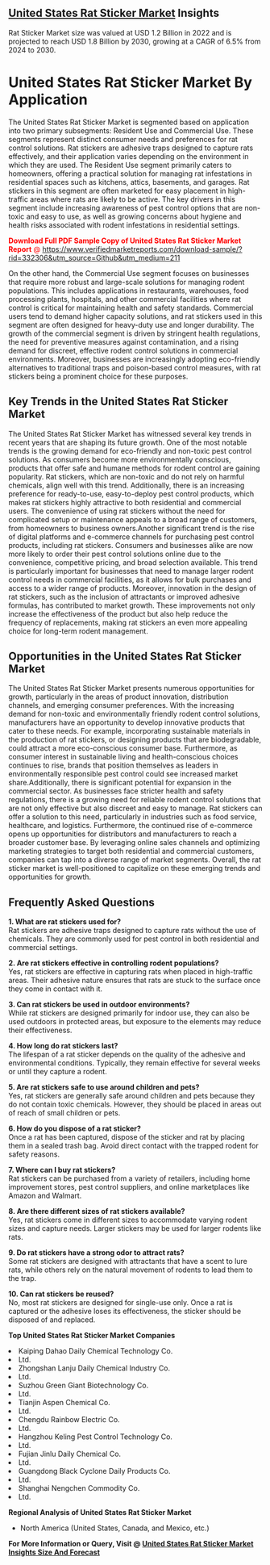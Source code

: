 <h2><a href="https://www.verifiedmarketreports.com/download-sample/?rid=332306&amp;utm_source=Github&amp;utm_medium=211" target="_blank">United States Rat Sticker Market</a> Insights</h2><p>Rat Sticker Market size was valued at USD 1.2 Billion in 2022 and is projected to reach USD 1.8 Billion by 2030, growing at a CAGR of 6.5% from 2024 to 2030.</p><p><h1>United States Rat Sticker Market By Application</h1><p>The United States Rat Sticker Market is segmented based on application into two primary subsegments: Resident Use and Commercial Use. These segments represent distinct consumer needs and preferences for rat control solutions. Rat stickers are adhesive traps designed to capture rats effectively, and their application varies depending on the environment in which they are used. The Resident Use segment primarily caters to homeowners, offering a practical solution for managing rat infestations in residential spaces such as kitchens, attics, basements, and garages. Rat stickers in this segment are often marketed for easy placement in high-traffic areas where rats are likely to be active. The key drivers in this segment include increasing awareness of pest control options that are non-toxic and easy to use, as well as growing concerns about hygiene and health risks associated with rodent infestations in residential settings.<p><span class=""><span style="color: #ff0000;"><strong>Download Full PDF Sample Copy of United States Rat Sticker Market Report</strong> @ </span><a href="https://www.verifiedmarketreports.com/download-sample/?rid=332306&amp;utm_source=Github&amp;utm_medium=211" target="_blank">https://www.verifiedmarketreports.com/download-sample/?rid=332306&amp;utm_source=Github&amp;utm_medium=211</a></span></p></p><p>On the other hand, the Commercial Use segment focuses on businesses that require more robust and large-scale solutions for managing rodent populations. This includes applications in restaurants, warehouses, food processing plants, hospitals, and other commercial facilities where rat control is critical for maintaining health and safety standards. Commercial users tend to demand higher capacity solutions, and rat stickers used in this segment are often designed for heavy-duty use and longer durability. The growth of the commercial segment is driven by stringent health regulations, the need for preventive measures against contamination, and a rising demand for discreet, effective rodent control solutions in commercial environments. Moreover, businesses are increasingly adopting eco-friendly alternatives to traditional traps and poison-based control measures, with rat stickers being a prominent choice for these purposes.</p><h2>Key Trends in the United States Rat Sticker Market</h2><p>The United States Rat Sticker Market has witnessed several key trends in recent years that are shaping its future growth. One of the most notable trends is the growing demand for eco-friendly and non-toxic pest control solutions. As consumers become more environmentally conscious, products that offer safe and humane methods for rodent control are gaining popularity. Rat stickers, which are non-toxic and do not rely on harmful chemicals, align well with this trend. Additionally, there is an increasing preference for ready-to-use, easy-to-deploy pest control products, which makes rat stickers highly attractive to both residential and commercial users. The convenience of using rat stickers without the need for complicated setup or maintenance appeals to a broad range of customers, from homeowners to business owners.Another significant trend is the rise of digital platforms and e-commerce channels for purchasing pest control products, including rat stickers. Consumers and businesses alike are now more likely to order their pest control solutions online due to the convenience, competitive pricing, and broad selection available. This trend is particularly important for businesses that need to manage larger rodent control needs in commercial facilities, as it allows for bulk purchases and access to a wider range of products. Moreover, innovation in the design of rat stickers, such as the inclusion of attractants or improved adhesive formulas, has contributed to market growth. These improvements not only increase the effectiveness of the product but also help reduce the frequency of replacements, making rat stickers an even more appealing choice for long-term rodent management.</p><h2>Opportunities in the United States Rat Sticker Market</h2><p>The United States Rat Sticker Market presents numerous opportunities for growth, particularly in the areas of product innovation, distribution channels, and emerging consumer preferences. With the increasing demand for non-toxic and environmentally friendly rodent control solutions, manufacturers have an opportunity to develop innovative products that cater to these needs. For example, incorporating sustainable materials in the production of rat stickers, or designing products that are biodegradable, could attract a more eco-conscious consumer base. Furthermore, as consumer interest in sustainable living and health-conscious choices continues to rise, brands that position themselves as leaders in environmentally responsible pest control could see increased market share.Additionally, there is significant potential for expansion in the commercial sector. As businesses face stricter health and safety regulations, there is a growing need for reliable rodent control solutions that are not only effective but also discreet and easy to manage. Rat stickers can offer a solution to this need, particularly in industries such as food service, healthcare, and logistics. Furthermore, the continued rise of e-commerce opens up opportunities for distributors and manufacturers to reach a broader customer base. By leveraging online sales channels and optimizing marketing strategies to target both residential and commercial customers, companies can tap into a diverse range of market segments. Overall, the rat sticker market is well-positioned to capitalize on these emerging trends and opportunities for growth.</p><h2>Frequently Asked Questions</h2><p><b>1. What are rat stickers used for?</b><br>Rat stickers are adhesive traps designed to capture rats without the use of chemicals. They are commonly used for pest control in both residential and commercial settings.</p><p><b>2. Are rat stickers effective in controlling rodent populations?</b><br>Yes, rat stickers are effective in capturing rats when placed in high-traffic areas. Their adhesive nature ensures that rats are stuck to the surface once they come in contact with it.</p><p><b>3. Can rat stickers be used in outdoor environments?</b><br>While rat stickers are designed primarily for indoor use, they can also be used outdoors in protected areas, but exposure to the elements may reduce their effectiveness.</p><p><b>4. How long do rat stickers last?</b><br>The lifespan of a rat sticker depends on the quality of the adhesive and environmental conditions. Typically, they remain effective for several weeks or until they capture a rodent.</p><p><b>5. Are rat stickers safe to use around children and pets?</b><br>Yes, rat stickers are generally safe around children and pets because they do not contain toxic chemicals. However, they should be placed in areas out of reach of small children or pets.</p><p><b>6. How do you dispose of a rat sticker?</b><br>Once a rat has been captured, dispose of the sticker and rat by placing them in a sealed trash bag. Avoid direct contact with the trapped rodent for safety reasons.</p><p><b>7. Where can I buy rat stickers?</b><br>Rat stickers can be purchased from a variety of retailers, including home improvement stores, pest control suppliers, and online marketplaces like Amazon and Walmart.</p><p><b>8. Are there different sizes of rat stickers available?</b><br>Yes, rat stickers come in different sizes to accommodate varying rodent sizes and capture needs. Larger stickers may be used for larger rodents like rats.</p><p><b>9. Do rat stickers have a strong odor to attract rats?</b><br>Some rat stickers are designed with attractants that have a scent to lure rats, while others rely on the natural movement of rodents to lead them to the trap.</p><p><b>10. Can rat stickers be reused?</b><br>No, most rat stickers are designed for single-use only. Once a rat is captured or the adhesive loses its effectiveness, the sticker should be disposed of and replaced.</p></p><p><strong>Top United States Rat Sticker Market Companies</strong></p><div data-test-id=""><p><li>Kaiping Dahao Daily Chemical Technology Co.</li><li> Ltd.</li><li> Zhongshan Lanju Daily Chemical Industry Co.</li><li> Ltd.</li><li> Suzhou Green Giant Biotechnology Co.</li><li> Ltd.</li><li> Tianjin Aspen Chemical Co.</li><li> Ltd.</li><li> Chengdu Rainbow Electric Co.</li><li> Ltd.</li><li> Hangzhou Keling Pest Control Technology Co.</li><li> Ltd.</li><li> Fujian Jinlu Daily Chemical Co.</li><li> Ltd.</li><li> Guangdong Black Cyclone Daily Products Co.</li><li> Ltd.</li><li> Shanghai Nengchen Commodity Co.</li><li> Ltd.</li></p><div><strong>Regional Analysis of&nbsp;United States Rat Sticker Market</strong></div><ul><li dir="ltr"><p dir="ltr">North America&nbsp;(United States, Canada, and Mexico, etc.)</p></li></ul><p><strong>For More Information or Query, Visit @&nbsp;</strong><strong><a href="https://www.verifiedmarketreports.com/product/rat-sticker-market/?utm_source=Github&amp;utm_medium=211" target="_blank">United States Rat Sticker Market Insights Size And Forecast</a></strong></p></div>
